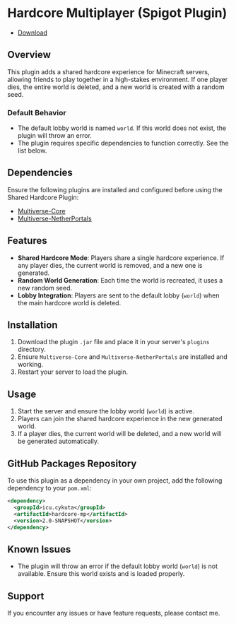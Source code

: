 # Hardcore Multiplayer (Spigot Plugin)
- [Download](https://github.com/cykvta/HardcoreMP/releases)

## Overview

This plugin adds a shared hardcore experience for Minecraft servers, allowing friends to play together in a high-stakes environment. If one player dies, the entire world is deleted, and a new world is created with a random seed.

### Default Behavior

- The default lobby world is named `world`. If this world does not exist, the plugin will throw an error.
- The plugin requires specific dependencies to function correctly. See the list below.

## Dependencies

Ensure the following plugins are installed and configured before using the Shared Hardcore Plugin:

- [Multiverse-Core](https://dev.bukkit.org/projects/multiverse-core)
- [Multiverse-NetherPortals](https://dev.bukkit.org/projects/multiverse-netherportals)

## Features

- **Shared Hardcore Mode**: Players share a single hardcore experience. If any player dies, the current world is removed, and a new one is generated.
- **Random World Generation**: Each time the world is recreated, it uses a new random seed.
- **Lobby Integration**: Players are sent to the default lobby (`world`) when the main hardcore world is deleted.

## Installation

1. Download the plugin `.jar` file and place it in your server's `plugins` directory.
2. Ensure `Multiverse-Core` and `Multiverse-NetherPortals` are installed and working.
3. Restart your server to load the plugin.

## Usage

1. Start the server and ensure the lobby world (`world`) is active.
2. Players can join the shared hardcore experience in the new generated world.
3. If a player dies, the current world will be deleted, and a new world will be generated automatically.

## GitHub Packages Repository

To use this plugin as a dependency in your own project, add the following dependency to your `pom.xml`:
```xml
<dependency>
  <groupId>icu.cykuta</groupId>
  <artifactId>hardcore-mp</artifactId>
  <version>2.0-SNAPSHOT</version>
</dependency>
```

## Known Issues

- The plugin will throw an error if the default lobby world (`world`) is not available. Ensure this world exists and is loaded properly.

## Support

If you encounter any issues or have feature requests, please contact me.

